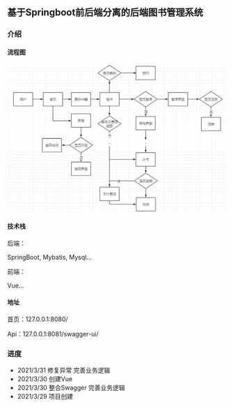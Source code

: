 ## 基于Springboot前后端分离的后端图书管理系统

### 介绍

#### 流程图

![](./流程.jpg)

#### 技术栈
后端：

SpringBoot, Mybatis, Mysql...

前端：

Vue...

#### 地址

首页：127.0.0.1:8080/

Api：127.0.0.1:8081/swagger-ui/

### 进度
- 2021/3/31 修复异常 完善业务逻辑
- 2021/3/30 创建Vue
- 2021/3/30 整合Swagger 完善业务逻辑
- 2021/3/29 项目创建